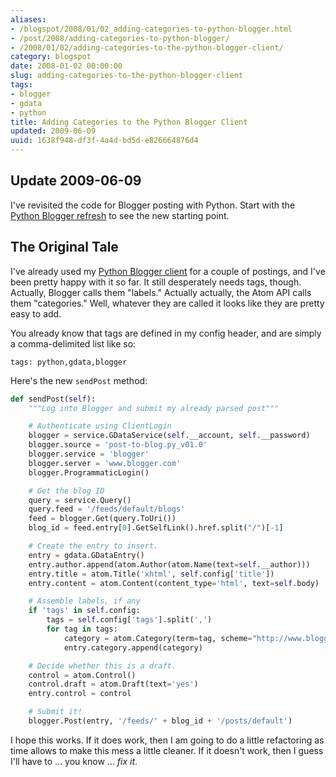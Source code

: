 ```yaml
---
aliases:
- /blogspot/2008/01/02_adding-categories-to-python-blogger.html
- /post/2008/adding-categories-to-python-blogger/
- /2008/01/02/adding-categories-to-the-python-blogger-client/
category: blogspot
date: 2008-01-02 00:00:00
slug: adding-categories-to-the-python-blogger-client
tags:
- blogger
- gdata
- python
title: Adding Categories to the Python Blogger Client
updated: 2009-06-09
uuid: 1638f948-df3f-4a4d-bd5d-e826664876d4
---
```


[Python Blogger refresh]: /post/2009/06/python-blogger-refresh-part-1/

## Update 2009-06-09

I've revisited the code for Blogger posting with Python. Start with the [Python Blogger refresh][] to see the new starting point.
<!--more-->

<h2>The Original Tale</h2>

[Python Blogger client]: /post/2007/12/python-loves-blogger-part-1/

I've already used my [Python Blogger client][] for a couple
of postings, and I've been pretty happy with it so far. It still desperately needs
tags, though. Actually, Blogger calls them "labels." Actually actually, the Atom API calls
them "categories." Well, whatever they are called it looks like they are pretty easy to add.

You already know that tags are defined in my config header, and are simply a comma-delimited list like so:

    tags: python,gdata,blogger

Here's the new `sendPost` method:

``` python
def sendPost(self):
    """Log into Blogger and submit my already parsed post"""

    # Authenticate using ClientLogin
    blogger = service.GDataService(self.__account, self.__password)
    blogger.source = 'post-to-blog.py_v01.0'
    blogger.service = 'blogger'
    blogger.server = 'www.blogger.com'
    blogger.ProgrammaticLogin()

    # Get the blog ID
    query = service.Query()
    query.feed = '/feeds/default/blogs'
    feed = blogger.Get(query.ToUri())
    blog_id = feed.entry[0].GetSelfLink().href.split("/")[-1]

    # Create the entry to insert.
    entry = gdata.GDataEntry()
    entry.author.append(atom.Author(atom.Name(text=self.__author)))
    entry.title = atom.Title('xhtml', self.config['title'])
    entry.content = atom.Content(content_type='html', text=self.body)

    # Assemble labels, if any
    if 'tags' in self.config:
        tags = self.config['tags'].split(',')
        for tag in tags:
            category = atom.Category(term=tag, scheme="http://www.blogger.com/atom/ns#")
            entry.category.append(category)

    # Decide whether this is a draft.
    control = atom.Control()
    control.draft = atom.Draft(text='yes')
    entry.control = control

    # Submit it!
    blogger.Post(entry, '/feeds/' + blog_id + '/posts/default')
```

I hope this works. If it does work, then I am going to do a little refactoring
 as time allows to make this mess a little cleaner. If it doesn't work, then I
 guess I'll have to ... you know ... *fix it*.